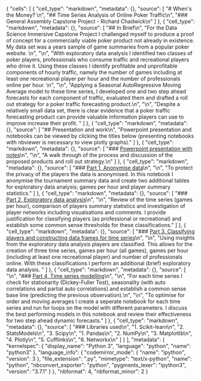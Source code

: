 {
 "cells": [
  {
   "cell_type": "markdown",
   "metadata": {},
   "source": [
    "# When's the Money?  \n",
    "## Time Series Analysis of Online Poker Traffic\n",
    "### General Assembly Capstone Project - Richard Chadwick\n"
   ]
  },
  {
   "cell_type": "markdown",
   "metadata": {},
   "source": [
    "## In Brief\n",
    "For the Data Science Immersive  Capstone Project I challenged myself to produce a proof of concept for a commercially viable poker product not already in existence. My data set was a years sample of game summaries from a popular poker website. \n",
    "\n",
    "With exploratory data analysis I identified two classes of poker players, professionals who consume traffic and recreational players who drive it. Using these classes I identify profitable and unprofitable components of hourly traffic, namely the number of games including at least one recreational player per hour and the number of professionals online per hour. \n",
    "\n",
    "Applying a Seasonal AutoRegressive Moving Average model to these time series, I developed one and two step ahead forecasts for each component of traffic, evaluated them and drafted a roll out strategy for a poker traffic forecasting product.\n",
    "\n",
    "Despite a relatively small data set, there is clear evidence that a poker traffic forecasting product can provide valuable information players can use to improve increase their profit. "
   ]
  },
  {
   "cell_type": "markdown",
   "metadata": {},
   "source": [
    "## Presentation and work\n",
    "Powerpoint presentation and notebooks can be viewed by clicking the titles below (presenting notebooks with nbviewer is necessary to view plotly graphs)."
   ]
  },
  {
   "cell_type": "markdown",
   "metadata": {},
   "source": [
    "### [Powerpoint presentation with notes](https://docs.google.com/presentation/d/1itoDwOIfXFC4ZXFLbjpyEphQ91OKC59xC89_1S6z6rQ/edit?usp=sharing)\n",
    "\n",
    "A walk through of the process and discussion of the proposed products and roll out strategy.\n"
   ]
  },
  {
   "cell_type": "markdown",
   "metadata": {},
   "source": [
    "### [Part 1, Anonymise data](https://nbviewer.jupyter.org/github/richchad/DSI-Capstone/blob/master/Part%201%2C%20Anonymise%20data.ipynb)\n",
    "\n",
    "To protect the privacy of the players the data is anonymised. In this notebook I anonymise the tournament summary data and create two additional tables for exploratory data analysis; games per hour and player summary statistics."
   ]
  },
  {
   "cell_type": "markdown",
   "metadata": {},
   "source": [
    "### [Part 2, Exploratory data analysis](https://nbviewer.jupyter.org/github/richchad/DSI-Capstone/blob/master/Part%202%2C%20EDA.ipynb)\n",
    "\n",
    "Review of the time series (games per hour), comparison of players summary statistics and investigation of player networks including visualsations and comments. I provide justification for classifying players (as professional or recreational) and establish some common sense thresholds for these classifications."
   ]
  },
  {
   "cell_type": "markdown",
   "metadata": {},
   "source": [
    "### [Part 3, Classifying players and constructing data frames for time series](https://nbviewer.jupyter.org/github/richchad/DSI-Capstone/blob/master/Part%203%2C%20Classifying%20players%20and%20constructing%20data%20frames%20for%20time%20series.ipynb)\n",
    "\n",
    "Using insights from the exploratory data analysis players are classified. This allows for the creation of three time series, games per hour (all games), games per hour (including at least one recreational player) and number of professionals online. With these classifications I perform an additional (brief) exploratory data analysis. "
   ]
  },
  {
   "cell_type": "markdown",
   "metadata": {},
   "source": [
    "\n",
    "### [Part 4, Time series modelling](https://nbviewer.jupyter.org/github/richchad/DSI-Capstone/blob/master/Part%204%2C%20Time%20series%20modelling.ipynb)\n",
    "\n",
    "For each time series I check for stationarity (Dickey-Fuller Test), seasonality (with auto correlations and partial auto correlations) and establish a common sense base line (predicting the previous observation).\n",
    "\n",
    "To optimise for order and moving averages I create a seperate notebook for each time series and run for loops on the model with different parameters. I discuss the best performing models in this notebook and review their effectiveness for two step ahead dynamic forecasts."
   ]
  },
  {
   "cell_type": "markdown",
   "metadata": {},
   "source": [
    "### Libraries used\n",
    "1. Scikit-learn\n",
    "2. StatsModels\n",
    "3. Scipy\n",
    "1. Pandas\n",
    "2. NumPy\n",
    "3. Matplotlib\n",
    "4. Plotly\n",
    "5. Cufflinks\n",
    "6. Networkx\n"
   ]
  }
 ],
 "metadata": {
  "kernelspec": {
   "display_name": "Python 3",
   "language": "python",
   "name": "python3"
  },
  "language_info": {
   "codemirror_mode": {
    "name": "ipython",
    "version": 3
   },
   "file_extension": ".py",
   "mimetype": "text/x-python",
   "name": "python",
   "nbconvert_exporter": "python",
   "pygments_lexer": "ipython3",
   "version": "3.7.1"
  }
 },
 "nbformat": 4,
 "nbformat_minor": 2
}
